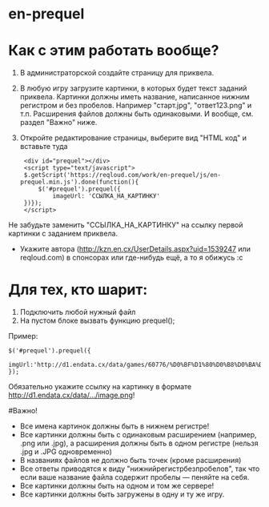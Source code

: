 # en-prequel

# Как с этим работать вообще?
1. В администраторской создайте страницу для приквела.
2. В любую игру загрузите картинки, в которых будет текст заданий приквела. Картинки должны иметь название, написанное нижним регистром и без пробелов. Например "старт.jpg", "ответ123.png" и т.п. Расширения файлов должны быть одинаковыми. И вообще, см. раздел "Важно" ниже.
3. Откройте редактирование страницы, выберите вид "HTML код" и вставьте туда

        <div id="prequel"></div>
        <script type="text/javascript">
        $.getScript('https://reqloud.com/work/en-prequel/js/en-prequel.min.js').done(function(){
            $('#prequel').prequel({
                imageUrl: 'ССЫЛКА_НА_КАРТИНКУ'
        })});
        </script>
    
Не забудьте заменить "ССЫЛКА_НА_КАРТИНКУ" на ссылку первой картинки с заданием приквела.

* Укажите автора (http://kzn.en.cx/UserDetails.aspx?uid=1539247 или reqloud.com) в спонсорах или где-нибудь ещё, а то я обижусь :с

# Для тех, кто шарит:

1. Подключить любой нужный файл
2. На пустом блоке вызвать функцию prequel();

Пример:

    $('#prequel').prequel({
        imgUrl:'http://d1.endata.cx/data/games/60776/%D0%BF%D1%80%D0%B8%D0%BA%D0%B2%D0%B5%D0%BB.png'
    });
Обязательно укажите ссылку на картинку в формате http://d1.endata.cx/data/.../image.png!

#Важно!
* Все имена картинок должны быть в нижнем регистре!
* Все картинки должны быть с одинаковым расширением (например, .png или .jpg), а расширения должны быть в одном регистре (нельзя .jpg и .JPG одновременно)
* В названиях файлов не должно быть точек (кроме расширения)
* Все ответы приводятся к виду "нижнийрегистрбезпробелов", так что если ваше название файла содержит пробелы — пеняйте на себя.
* Все картинки должны быть на одном и том же сервере!
* Все картинки должны быть загружены в одну и ту же игру.
